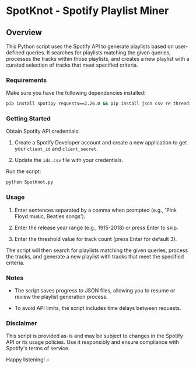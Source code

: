 # SpotKnot - Spotify Playlist Miner

## Overview

This Python script uses the Spotify API to generate playlists based on user-defined queries. It searches for playlists matching the given queries, processes the tracks within those playlists, and creates a new playlist with a curated selection of tracks that meet specified criteria. 

### Requirements

Make sure you have the following dependencies installed:

```bash
pip install spotipy requests==2.26.0 && pip install json csv re threading time random os tempfile shutil
```

### Getting Started 

Obtain Spotify API credentials:

1. Create a Spotify Developer account and create a new application to get your `client_id` and `client_secret`.

2. Update the `ids.csv` file with your credentials.

Run the script: 

```bash
python SpotKnot.py
```

### Usage

1. Enter sentences separated by a comma when prompted (e.g., 'Pink Floyd music, Beatles songs').

2. Enter the release year range (e.g., 1915-2018) or press Enter to skip. 

3. Enter the threshold value for track count (press Enter for default 3).

The script will then search for playlists matching the given queries, process the tracks, and generate a new playlist with tracks that meet the specified criteria.

### Notes

- The script saves progress to JSON files, allowing you to resume or review the playlist generation process.

- To avoid API limits, the script includes time delays between requests.

### Disclaimer

This script is provided as-is and may be subject to changes in the Spotify API or its usage policies. Use it responsibly and ensure compliance with Spotify's terms of service.

Happy listening! 🎶
